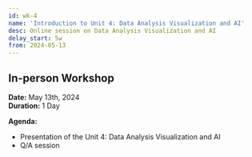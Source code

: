 ```yaml
---
id: wk-4
name: 'Introduction to Unit 4: Data Analysis Visualization and AI'
desc: Online session on Data Analysis Visualization and AI
delay_start: 5w
from: 2024-05-13
---
```


## In-person Workshop

**Date:** May 13th, 2024  
**Duration:**  1 Day

**Agenda:**
- Presentation of the Unit 4: Data Analysis Visualization and AI
- Q/A session
